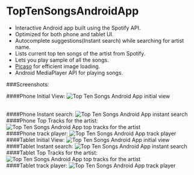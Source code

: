# TopTenSongsAndroidApp

* Interactive Android app built using the Spotify API.
* Optimized for both phone and tablet UI.
* Autocomplete suggestions(Instant search) while searching for artist name.
* Lists current top ten songs of the artist from Spotify.
* Lets you play sample of all the songs.
* <a href="http://square.github.io/picasso/">Picaso</a> for efficient image loading.
* Android MediaPlayer API for playing songs.

###Screenshots:

####Phone Initial View:
<img src="https://github.com/navdeepsekhon/TopTenSongsAndroidApp/blob/master/screenshots/phone_initial_view.png" alt="Top Ten Songs Android App initial view"/>

<br/>
####Phone Instant search:
<img src="https://github.com/navdeepsekhon/TopTenSongsAndroidApp/blob/master/screenshots/phone_instant_search.png" alt="Top Ten Songs Android App instant search"/>

<br/>
####Phone Top Tracks for the artist:
<img src="https://github.com/navdeepsekhon/TopTenSongsAndroidApp/blob/master/screenshots/phone_artist_top_songs.png" alt="Top Ten Songs Android App top tracks for the artist"/>

<br/>
####Phone track player:
<img src="https://github.com/navdeepsekhon/TopTenSongsAndroidApp/blob/master/screenshots/phone_player.png" alt="Top Ten Songs Android App track player"/>

<br/>
####Tablet Initial View:
<img src="https://github.com/navdeepsekhon/TopTenSongsAndroidApp/blob/master/screenshots/tablet_initial_view.PNG" alt="Top Ten Songs Android App initial view"/>

<br/>
####Tablet Instant search:
<img src="https://github.com/navdeepsekhon/TopTenSongsAndroidApp/blob/master/screenshots/tablet_instant_search.PNG" alt="Top Ten Songs Android App instant search"/>

<br/>
####Tablet Top Tracks for the artist:
<img src="https://github.com/navdeepsekhon/TopTenSongsAndroidApp/blob/master/screenshots/tablet_artist_top_songs.PNG" alt="Top Ten Songs Android App top tracks for the artist"/>

<br/>
####Tablet track player:
<img src="https://github.com/navdeepsekhon/TopTenSongsAndroidApp/blob/master/screenshots/tablet_player.PNG" alt="Top Ten Songs Android App track player"/>

